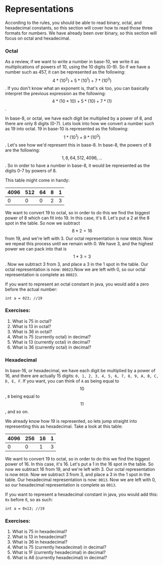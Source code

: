 # Representations

According to the rules, you should be able to read binary, octal, and hexadecimal constants, so this section will cover how to read those three formats for numbers. We have already been over binary, so this section will focus on octal and hexadecimal.

### Octal

As a review, if we want to write a number in base-10, we write it as multiplications of powers of 10, using the 10 digits \(0-9\). So if we have a number such as 457, it can be represented as the following: $$4*(10^2) + 5*(10^1) + 7*(10^0)$$. If you don't know what an exponent is, that's ok too, you can basically interpret the previous expression as the following:$$4*(10*10) + 5*(10) + 7*(1)$$.

In base-8, or octal, we have each digit be multiplied by a power of 8, and there are only 8 digits \(0-7\). Lets look into how we convert a number such as 19 into octal. 19 in base-10 is represented as the following: $$1*(10^1) + 9*(10^0)$$. Let's see how we'd represent this in base-8. In base-8, the powers of 8 are the following: $$1, 8, 64, 512, 4096, ...$$. So in order to have a number in base-8, it would be represented as the digits 0-7 by powers of 8.

This table might come in handy:

| 4096 | 512 | 64 | 8 | 1 |
| :--- | :--- | :--- | :--- | :--- |
| 0 | 0 | 0 | 2 | 3 |

We want to convert 19 to octal, so in order to do this we find the biggest power of 8 which can fit into 19. In this case, it's 8. Let's put a 2 at the 8 spot in the table. So now we subtract $$8 * 2 = 16$$ from 19, and we're left with 3. Our octal representation is now `00020`. Now we repeat this process until we remain with 0. We have 3, and the highest power we can pack into that is $$1 * 3 = 3$$. Now we subtract 3 from 3, and place a 3 in the 1 spot in the table. Our octal representation is now: `00023`.Now we are left with 0, so our octal representation is complete as `00023`.

If you want to represent an octal constant in java, you would add a zero before the actual number:

```
int a = 023; //19
```

### Exercises:

1. What is 75 in octal?
2. What is 13 in octal?
3. What is 36 in octal?
4. What is 75 \(currently octal\) in decimal?
5. What is 13 \(currently octal\) in decimal?
6. What is 36 \(currently octal\) in decimal?

### Hexadecimal

In base-16, or hexadecimal, we have each digit be multiplied by a power of 16, and there are actually 15 digits: `0, 1, 2, 3, 4, 5, 6, 7, 8, 9, A, B, C, D, E, F`. If you want, you can think of `A` as being equal to $$ 10$$, `B` being equal to $$ 11$$, and so on.

We already know how 19 is represented, so lets jump straight into representing this as hexadecimal. Take a look at this table:

| 4096 | 256 | 16 | 1 |
| :--- | :--- | :--- | :--- |
| 0 | 0 | 1 | 3 |

We want to convert 19 to octal, so in order to do this we find the biggest power of 16. In this case, it's 16. Let's put a 1 in the 16 spot in the table. So now we subtract 16 from 19, and we're left with 3. Our octal representation is now `0010`. Now we subtract 3 from 3, and place a 3 in the 1 spot in the table. Our hexadecimal representation is now: `0013`. Now we are left with 0, so our hexadecimal representation is complete as `0013`.

If you want to represent a hexadecimal constant in java, you would add this: `0x` before it, so as such:

```
int a = 0x13; //19
```

### Exercises:

1. What is 75 in hexadecimal?
2. What is 13 in hexadecimal?
3. What is 36 in hexadecimal?
4. What is 75 \(currently hexadecimal\) in decimal?
5. What is 1F \(currently hexadecimal\) in decimal?
6. What is A6 \(currently hexadecimal\) in decimal?



